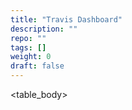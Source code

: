 ```yaml
---
title: "Travis Dashboard"
description: ""
repo: ""
tags: []
weight: 0
draft: false
---
```


<table_body>